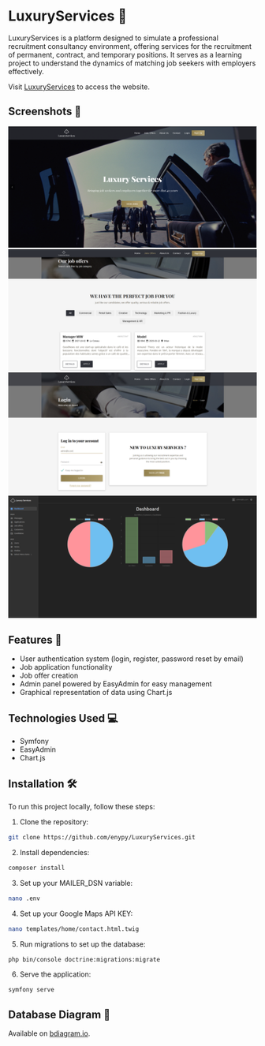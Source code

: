 # LuxuryServices 💼

LuxuryServices is a platform designed to simulate a professional recruitment consultancy environment, offering services for the recruitment of permanent, contract, and temporary positions. It serves as a learning project to understand the dynamics of matching job seekers with employers effectively.

Visit [LuxuryServices](https://luxuryservices.evgenii.fr/) to access the website.

## Screenshots 📸

![home page screenshot](https://raw.githubusercontent.com/enypy/ReadMeAssetsVault/main/LuxuryServices/home_page.png)
![job offers page screenshot](https://raw.githubusercontent.com/enypy/ReadMeAssetsVault/main/LuxuryServices/job_offers_page.png)
![login page screenshot](https://raw.githubusercontent.com/enypy/ReadMeAssetsVault/main/LuxuryServices/login_page.png)
![admin page screenshot](https://raw.githubusercontent.com/enypy/ReadMeAssetsVault/main/LuxuryServices/admin_page.png)

## Features 🚀

- User authentication system (login, register, password reset by email)
- Job application functionality
- Job offer creation
- Admin panel powered by EasyAdmin for easy management
- Graphical representation of data using Chart.js

## Technologies Used 💻

- Symfony
- EasyAdmin
- Chart.js

## Installation 🛠️

To run this project locally, follow these steps:

1. Clone the repository:

```bash
git clone https://github.com/enypy/LuxuryServices.git
```

2. Install dependencies:

```bash
composer install
```

3. Set up your MAILER_DSN variable:

```bash
nano .env
```

4. Set up your Google Maps API KEY:

```bash
nano templates/home/contact.html.twig
```

5. Run migrations to set up the database:

```bash
php bin/console doctrine:migrations:migrate
```

6. Serve the application:

```bash
symfony serve
```

## Database Diagram 📄

Available on [bdiagram.io](https://dbdiagram.io/d/TP-Luxury-Services-6512b106ffbf5169f083b96c).
